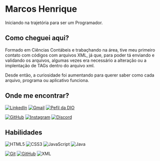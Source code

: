 
# Marcos Henrique
Iniciando na trajetória para ser um Programador.


## Como cheguei aqui?
Formado em Ciências Contábeis e trabaçhando na área, tive meu primeiro contato com códigos com arquivos XML, já que, para poder tá enviando e validando os arquivos, algumas vezes era necessário a alteração ou a implentação de TAGs dentro do arquivo xml.

Desde então, a curiosidade foi aumentando para querer saber como cada arquivo, programa ou aplicativo funciona.


## Onde me encontrar?
[![LinkedIn](https://img.shields.io/badge/LinkedIn-0077B5?style=for-the-badge&logo=linkedin&logoColor=white)](https://www.linkedin.com/in/marcos-sena-34716214a/)    [![Gmail](https://img.shields.io/badge/Gmail-333333?style=for-the-badge&logo=gmail&logoColor=red)](mailto:marcoshsena.jr@gmail.com)    [![Pefil da DIO](https://img.shields.io/badge/DIO-008?style=for-the-badge&logo=&logoColor=violet)](https://www.dio.me/users/marcoshsena_jr)

[![GitHub](https://img.shields.io/badge/GitHub-100000?style=for-the-badge&logo=github&logoColor=white)](https://github.com/marcoshsena)    [![Instagram](https://img.shields.io/badge/-Instagram-%23E4405F?style=for-the-badge&logo=instagram&logoColor=white)](https://www.instagram.com/marcoshsena/)    [![Discord](https://img.shields.io/badge/Discord-7289DA?style=for-the-badge&logo=discord&logoColor=white)](https://discord.com/channels/@marcoshsena/)

## Habilidades
![HTML5](https://img.shields.io/badge/HTML-000?style=for-the-badge&logo=html5&logoColor=30A3DC)    ![CSS3](https://img.shields.io/badge/CSS3-000?style=for-the-badge&logo=css3&logoColor=E94D5F)    ![JavaScript](https://img.shields.io/badge/JavaScript-000?style=for-the-badge&logo=javascript&logoColor=30A3DC)    ![Java](https://img.shields.io/badge/java-%23ED8B00.svg?style=for-the-badge&logo=openjdk&logoColor=white)

[![Git](https://img.shields.io/badge/Git-000?style=for-the-badge&logo=git&logoColor=E94D5F)]()    [![GitHub](https://img.shields.io/badge/GitHub-000?style=for-the-badge&logo=github&logoColor=30A3DC)]()    ![XML](https://img.shields.io/badge/XML-FFC222?style=for-the-badge&logo=&logoColor=30A3DC)
